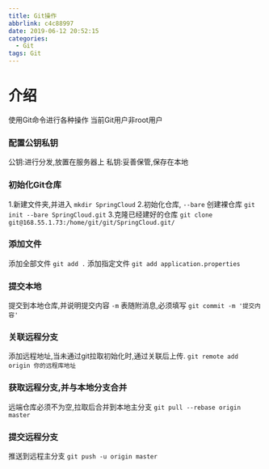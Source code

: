 ```yaml
---
title: Git操作
abbrlink: c4c88997
date: 2019-06-12 20:52:15
categories:
  - Git
tags: Git
---
```


# 介绍
使用Git命令进行各种操作
当前Git用户非root用户


### 配置公钥私钥
公钥:进行分发,放置在服务器上
私钥:妥善保管,保存在本地


### 初始化Git仓库

1.新建文件夹,并进入
`mkdir SpringCloud`
2.初始化仓库, `--bare` 创建裸仓库
`git init --bare SpringCloud.git`
3.克隆已经建好的仓库
`git clone git@168.55.1.73:/home/git/git/SpringCloud.git/`

### 添加文件
添加全部文件
`git add .` 
添加指定文件
`git add application.properties`


### 提交本地
提交到本地仓库,并说明提交内容 `-m` 表随附消息,必须填写
`git commit -m '提交内容'`


### 关联远程分支
添加远程地址,当未通过git拉取初始化时,通过关联后上传.
`git remote add origin 你的远程库地址`

### 获取远程分支,并与本地分支合并
远端仓库必须不为空,拉取后合并到本地主分支
`git pull --rebase origin master`

### 提交远程分支
推送到远程主分支
`git push -u origin master`
